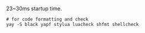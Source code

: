23~30ms startup time.

```shell
# for code formatting and check
yay -S black yapf stylua luacheck shfmt shellcheck
```
